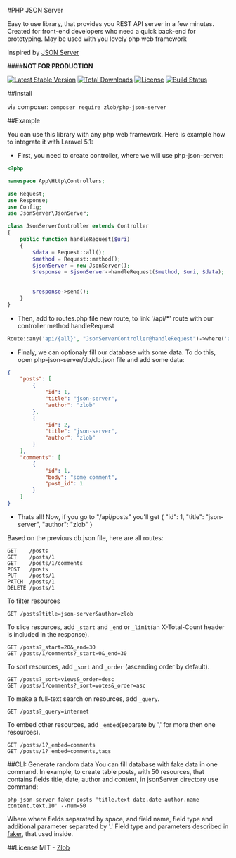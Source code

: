 
#PHP JSON Server

Easy to use library, that provides you REST API server in a few minutes.
Created for front-end developers who need a quick back-end for prototyping.
May be used with you lovely php web framework

Inspired by [JSON Server](https://github.com/typicode/json-server) 

####**NOT FOR PRODUCTION**

[![Latest Stable Version](https://poser.pugx.org/zlob/php-json-server/v/stable)](https://packagist.org/packages/zlob/php-json-server) 
[![Total Downloads](https://poser.pugx.org/zlob/php-json-server/downloads)](https://packagist.org/packages/zlob/php-json-server)
[![License](https://poser.pugx.org/zlob/php-json-server/license)](https://packagist.org/packages/zlob/php-json-server)
[![Build Status](https://travis-ci.org/Zlob/php-json-server.svg?branch=master)](https://travis-ci.org/Zlob/php-json-server)

##Install

via composer: ```composer require zlob/php-json-server```

##Example

You can use this library with any php web framework. Here is example how to integrate it with Laravel 5.1:

* First, you need to create controller, where we will use php-json-server:

``` php
<?php

namespace App\Http\Controllers;

use Request;
use Response;
use Config;
use JsonServer\JsonServer;

class JsonServerController extends Controller
{
    public function handleRequest($uri)
    {
        $data = Request::all();                                             //request data
        $method = Request::method();                                        //request method
        $jsonServer = new JsonServer();                                     //create new JsonServer instance
        $response = $jsonServer->handleRequest($method, $uri, $data);       //handle request
                                                                            //return Symfony\Component\HttpFoundation\Response
                                                                            //object with content, status and headers
        $response->send();                                                  //send response
    }
}
```
* Then, add to routes.php file new route, to link '/api/*' route with our controller method handleRequest
``` php
Route::any('api/{all}', "JsonServerController@handleRequest")->where('all', '.*');
```
* Finaly, we can optionaly fill our database with some data. To do this, open php-json-server/db/db.json file and add some data:
``` json
{
    "posts": [
        {
            "id": 1,
            "title": "json-server",
            "author": "zlob"
        },
        {
            "id": 2,
            "title": "json-server",
            "author": "zlob"
        }
    ],
    "comments": [
        {
            "id": 1,
            "body": "some comment",
            "post_id": 1
        }
    ]
}
```
* Thats all! Now, if you go to "/api/posts" you'll get
{ "id": 1, "title": "json-server", "author": "zlob" }

Based on the previous db.json file, here are all routes:
```
GET    /posts
GET    /posts/1
GET    /posts/1/comments
POST   /posts
PUT    /posts/1
PATCH  /posts/1
DELETE /posts/1
```

To filter resources

```
GET /posts?title=json-server&author=zlob
```

To slice resources, add `_start` and `_end` or `_limit`(an X-Total-Count header is included in the response).

```
GET /posts?_start=20&_end=30
GET /posts/1/comments?_start=0&_end=30
```

To sort resources, add `_sort` and `_order` (ascending order by default).

```
GET /posts?_sort=views&_order=desc
GET /posts/1/comments?_sort=votes&_order=asc
```

To make a full-text search on resources, add `_query`.

```
GET /posts?_query=internet
```

To embed other resources, add `_embed`(separate by ',' for more then one resources).

```
GET /posts/1?_embed=comments
GET /posts/1?_embed=comments,tags
```

##CLI: Generate random data
You can fill database with fake data in one command.
In example, to create table posts, with 50 resources, that contains fields title, date, author and content,
in jsonServer directory use command:
```
php-json-server faker posts 'title.text date.date author.name content.text.10' --num=50
```
Where where fields separated by space, and field name, field type and additional parameter separated by '.'
Field type and parameters described in [faker](https://github.com/fzaninotto/Faker), that used inside.

##License
MIT - [Zlob](https://github.com/zlob)
